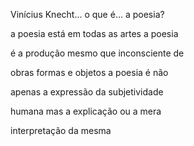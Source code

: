 Vinícius Knecht... o que é... a poesia?

a poesia está em todas as artes a poesia

é a produção mesmo que inconsciente de

obras formas e objetos a poesia é não

apenas a expressão da subjetividade

humana mas a explicação ou a mera

interpretação da mesma
